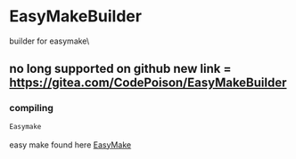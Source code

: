 # EasyMakeBuilder
builder for easymake\
<h2> no long supported on github new link = <a href="https://gitea.com/CodePoison/EasyMakeBuilder">https://gitea.com/CodePoison/EasyMakeBuilder</a></h2>
<h3>compiling</h3>

  <code>Easymake</code>
<br>
<br>
easy make found here
  <a href="https://github.com/undersquire/easymake"> EasyMake</a>
